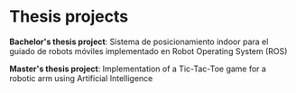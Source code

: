 # Thesis projects

**Bachelor's thesis project**: Sistema de posicionamiento indoor para el guiado de robots móviles implementado en Robot Operating System (ROS)

**Master's thesis project**: Implementation of a Tic-Tac-Toe game for a robotic arm using Artificial Intelligence
